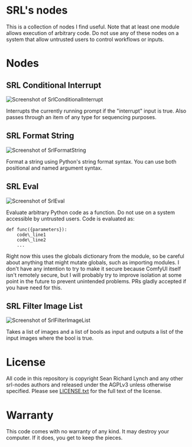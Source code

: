 # SRL's nodes

This is a collection of nodes I find useful. Note that at least one
module allows execution of arbitrary code. Do not use any of these
nodes on a system that allow untrusted users to control workflows or
inputs.

# Nodes

## SRL Conditional Interrupt

![Screenshot of SrlConditionalInterrupt](screenshots/SrlConditionalInterrupt.png)

Interrupts the currently running prompt if the "interrupt" input is
true. Also passes through an item of any type for sequencing purposes.

## SRL Format String

![Screenshot of SrlFormatString](screenshots/SrlFormatString.png)

Format a string using Python's string format syntax. You can use both
positional and named argument syntax.

## SRL Eval

![Screenshot of SrlEval](screenshots/SrlEval.png)

Evaluate arbitrary Python code as a function. Do not use on a system
accessible by untrusted users. Code is evaluated as:

```
def func({parameters}):
    code\_line1
    code\_line2
    ...
```

Right now this uses the globals dictionary from the module, so be
careful about anything that might mutate globals, such as importing
modules. I don't have any intention to try to make it secure because
ComfyUI itself isn't remotely secure, but I will probably try to
improve isolation at some point in the future to prevent unintended
problems. PRs gladly accepted if you have need for this.

## SRL Filter Image List

![Screenshot of SrlFilterImageList](screenshots/SrlFilterImageList.png)

Takes a list of images and a list of bools as input and outputs a list
of the input images where the bool is true.

# License

All code in this repository is copyright Sean Richard Lynch and any
other srl-nodes authors and released under the AGPLv3 unless otherwise
specified. Please see [LICENSE.txt](LICENSE.txt) for the full text of
the license.

# Warranty

This code comes with no warranty of any kind. It may destroy your
computer. If it does, you get to keep the pieces.
